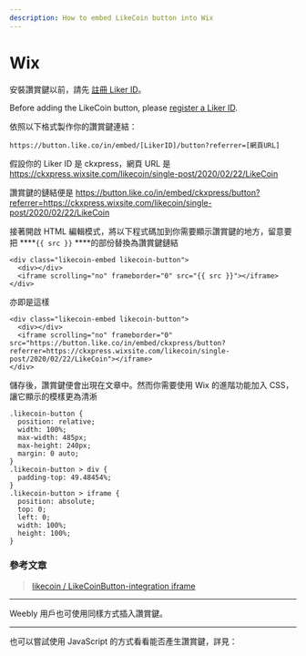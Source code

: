 ```yaml
---
description: How to embed LikeCoin button into Wix
---
```


# Wix

安裝讚賞鍵以前，請先 [註冊 Liker ID](https://docs.like.co/v/zh/user-guide/liker-id/how-to-register-a-liker-id)。

Before adding the LikeCoin button, please [register a Liker ID](https://docs.like.co/user-guide/liker-id/how-to-register-a-liker-id).

依照以下格式製作你的讚賞鍵連結：

```text
https://button.like.co/in/embed/[LikerID]/button?referrer=[網頁URL]
```

假設你的 Liker ID 是 ckxpress，網頁 URL 是 https://ckxpress.wixsite.com/likecoin/single-post/2020/02/22/LikeCoin

讚賞鍵的鏈結便是 https://button.like.co/in/embed/ckxpress/button?referrer=https://ckxpress.wixsite.com/likecoin/single-post/2020/02/22/LikeCoin

接著開啟 HTML 編輯模式，將以下程式碼加到你需要顯示讚賞鍵的地方，留意要把 ****`{{ src }}` ****的部份替換為讚賞鍵鏈結

```text
<div class="likecoin-embed likecoin-button">
  <div></div>
  <iframe scrolling="no" frameborder="0" src="{{ src }}"></iframe>
</div>
```

亦即是這樣

```text
<div class="likecoin-embed likecoin-button">
  <div></div>
  <iframe scrolling="no" frameborder="0" src="https://button.like.co/in/embed/ckxpress/button?referrer=https://ckxpress.wixsite.com/likecoin/single-post/2020/02/22/LikeCoin"></iframe>
</div>
```

儲存後，讚賞鍵便會出現在文章中。然而你需要使用 Wix 的進階功能加入 CSS，讓它顯示的模樣更為清淅

```text
.likecoin-button {
  position: relative;
  width: 100%;
  max-width: 485px;
  max-height: 240px;
  margin: 0 auto;
}
.likecoin-button > div {
  padding-top: 49.48454%;
}
.likecoin-button > iframe {
  position: absolute;
  top: 0;
  left: 0;
  width: 100%;
  height: 100%;
}
```

### 參考文章

> [likecoin / LikeCoinButton-integration iframe](https://github.com/likecoin/LikeCoinButton-integration/tree/master/web#2iframe)

-------------------------

Weebly 用戶也可使用同樣方式插入讚賞鍵。

-------------------------

也可以嘗試使用 JavaScript 的方式看看能否產生讚賞鍵，詳見：



